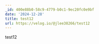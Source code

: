 ```yaml
---
_id: 400e88b0-58c9-4779-b0c1-9ec20fc0e9bf
date: '2024-12-28'
title: test12
url: https://velog.io/@jlee38266/test12
---
```


test12